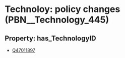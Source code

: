 # Technoloy: __policy changes__ (PBN__Technology_445)

## Property: has_TechnologyID

* [Q47011897](Q47011897)

